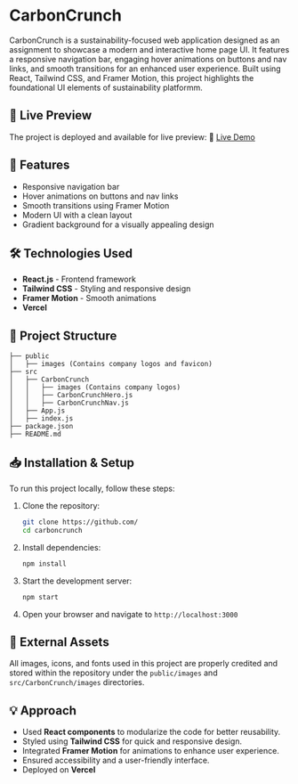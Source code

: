 # CarbonCrunch

CarbonCrunch is a sustainability-focused web application designed as an assignment to showcase a modern and interactive home page UI. It features a responsive navigation bar, engaging hover animations on buttons and nav links, and smooth transitions for an enhanced user experience. Built using React, Tailwind CSS, and Framer Motion, this project highlights the foundational UI elements of sustainability platformm.

## 🚀 Live Preview
The project is deployed and available for live preview:
🔗 [Live Demo](#) 

## 📌 Features
- Responsive navigation bar
- Hover animations on buttons and nav links
- Smooth transitions using Framer Motion
- Modern UI with a clean layout
- Gradient background for a visually appealing design

## 🛠️ Technologies Used
- **React.js** - Frontend framework
- **Tailwind CSS** - Styling and responsive design
- **Framer Motion** - Smooth animations
- **Vercel** 

## 📂 Project Structure
```
├── public
│   ├── images (Contains company logos and favicon)
├── src
│   ├── CarbonCrunch
│   │   ├── images (Contains company logos)
│   │   ├── CarbonCrunchHero.js
│   │   ├── CarbonCrunchNav.js
│   ├── App.js
│   ├── index.js
├── package.json
├── README.md
```

## 📥 Installation & Setup
To run this project locally, follow these steps:

1. Clone the repository:
   ```sh
   git clone https://github.com/
   cd carboncrunch
   ```

2. Install dependencies:
   ```sh
   npm install
   ```

3. Start the development server:
   ```sh
   npm start
   ```

4. Open your browser and navigate to `http://localhost:3000`

## 📸 External Assets
All images, icons, and fonts used in this project are properly credited and stored within the repository under the `public/images` and `src/CarbonCrunch/images` directories.

## 💡 Approach
- Used **React components** to modularize the code for better reusability.
- Styled using **Tailwind CSS** for quick and responsive design.
- Integrated **Framer Motion** for animations to enhance user experience.
- Ensured accessibility and a user-friendly interface.
- Deployed on **Vercel**


